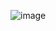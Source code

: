 ![image](https://user-images.githubusercontent.com/45739581/234042536-98aec034-196e-40dc-b089-7288aeb105fc.png)
